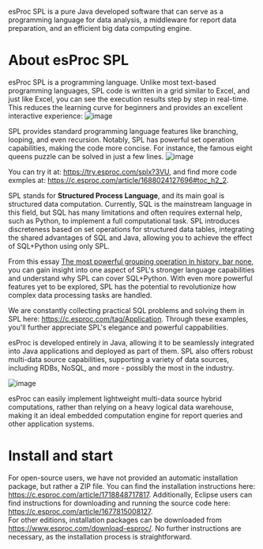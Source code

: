 esProc SPL is a pure Java developed software that can serve as a programming language for data analysis, a middleware for report data preparation, and an efficient big data computing engine.  

# About esProc SPL  
esProc SPL is a programming language. Unlike most text-based programming languages, SPL code is written in a grid similar to Excel, and just like Excel, you can see the execution results step by step in real-time. This reduces the learning curve for beginners and provides an excellent interactive experience:
![image](https://www.esproc.com/wp-content/themes/scudata-en/github_esproc_img/1.gif)

  
SPL provides standard programming language features like branching, looping, and even recursion. Notably, SPL has powerful set operation capabilities, making the code more concise. For instance, the famous eight queens puzzle can be solved in just a few lines.
![image](https://www.esproc.com/wp-content/themes/scudata-en/github_esproc_img/2.png)
 
  
You can try it at: https://try.esproc.com/splx?3VU, and find more code exmples at: https://c.esproc.com/article/1688024127696#toc_h2_2.  


SPL stands for **Structured Process Language**, and its main goal is structured data computation. Currently, SQL is the mainstream language in this field, but SQL has many limitations and often requires external help, such as Python, to implement a full computational task. SPL introduces discreteness based on set operations for structured data tables, integrating the shared advantages of SQL and Java, allowing you to achieve the effect of SQL+Python using only SPL.  

From this essay [The most powerful grouping operation in history, bar none](https://c.esproc.com/article/1739934617514), you can gain insight into one aspect of SPL's stronger language capabilities and understand why SPL can cover SQL+Python. With even more powerful features yet to be explored, SPL has the potential to revolutionize how complex data processing tasks are handled.  

We are constantly collecting practical SQL problems and solving them in SPL here: https://c.esproc.com/tag/Application. Through these examples, you'll further appreciate SPL's elegance and powerful cappabilities.  


esProc is developed entirely in Java, allowing it to be seamlessly integrated into Java applications and deployed as part of them. SPL also offers robust multi-data source capabilities, supporting a variety of data sources, including RDBs, NoSQL, and more - possibly the most in the industry.  
 
![image](https://www.esproc.com/wp-content/themes/scudata-en/github_esproc_img/3.png)  
 
esProc can easily implement lightweight multi-data source hybrid computations, rather than relying on a heavy logical data warehouse, making it an ideal embedded computation engine for report queries and other application systems.  

# Install and start

For open-source users, we have not provided an automatic installation package, but rather a ZIP file. You can find the installation instructions here: https://c.esproc.com/article/1718848717817. Additionally, Eclipse users can find instructions for downloading and running the source code here: https://c.esproc.com/article/1677815008127.  
For other editions, installation packages can be downloaded from https://www.esproc.com/download-esproc/. No further instructions are necessary, as the installation process is straightforward.  



